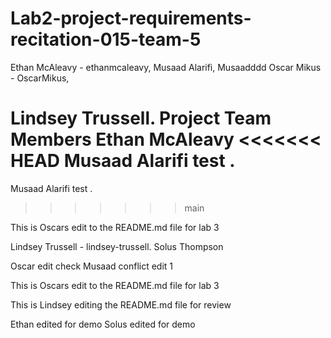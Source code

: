 # Lab2-project-requirements-recitation-015-team-5

Ethan McAleavy - ethanmcaleavy,
Musaad Alarifi, Musaadddd
Oscar Mikus - OscarMikus,

Lindsey Trussell.
Project Team Members
Ethan McAleavy
<<<<<<< HEAD
Musaad Alarifi test
.
=======
Musaad Alarifi test
.
>>>>>>> main

This is Oscars edit to the README.md file for lab 3

Lindsey Trussell - lindsey-trussell.
Solus Thompson

Oscar edit check
Musaad conflict edit 1

This is Oscars edit to the README.md file for lab 3

This is Lindsey editing the README.md file for review

Ethan edited for demo
Solus edited for demo


